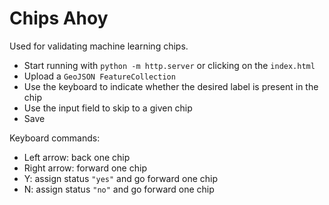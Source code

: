 # Chips Ahoy

Used for validating machine learning chips.

- Start running with `python -m http.server` or clicking on the `index.html`
- Upload a `GeoJSON FeatureCollection`
- Use the keyboard to indicate whether the desired label is present in the chip
- Use the input field to skip to a given chip
- Save

Keyboard commands:
- Left arrow: back one chip
- Right arrow: forward one chip
- Y: assign status `"yes"` and go forward one chip
- N: assign status `"no"` and go forward one chip
